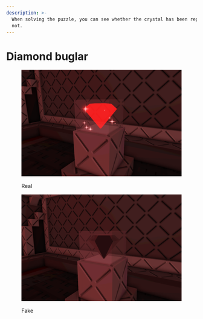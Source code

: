 ```yaml
---
description: >-
  When solving the puzzle, you can see whether the crystal has been replaced or
  not.
---
```


# Diamond buglar

<div><figure><img src="../../.gitbook/assets/file4 (3).png" alt=""><figcaption><p>Real</p></figcaption></figure> <figure><img src="../../.gitbook/assets/file3 (6) (2).png" alt=""><figcaption><p>Fake</p></figcaption></figure></div>
